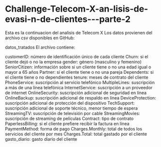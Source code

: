 # Challenge-Telecom-X-an-lisis-de-evasi-n-de-clientes---parte-2
Esta es la continuacion del analisis de Telecom X
Los datos provienen del archivo csv disponibles en GitHub:

datos_tratados
El archivo contiene:

customerID: número de identificación único de cada cliente
Churn: si el cliente dejó o no la empresa
gender: género (masculino y femenino)
SeniorCitizen: información sobre si un cliente tiene o no una edad igual o mayor a 65 años
Partner: si el cliente tiene o no una pareja
Dependents: si el cliente tiene o no dependientes
tenure: meses de contrato del cliente
PhoneService: suscripción al servicio telefónico
MultipleLines: suscripción a más de una línea telefónica
InternetService: suscripción a un proveedor de internet
OnlineSecurity: suscripción adicional de seguridad en línea
OnlineBackup: suscripción adicional de respaldo en línea
DeviceProtection: suscripción adicional de protección del dispositivo
TechSupport: suscripción adicional de soporte técnico, menor tiempo de espera
StreamingTV: suscripción de televisión por cable
StreamingMovies: suscripción de streaming de películas
Contract: tipo de contrato
PaperlessBilling: si el cliente prefiere recibir la factura en línea
PaymentMethod: forma de pago
Charges.Monthly: total de todos los servicios del cliente por mes
Charges.Total: total gastado por el cliente
gasto_diario: gasto diario del cliente
